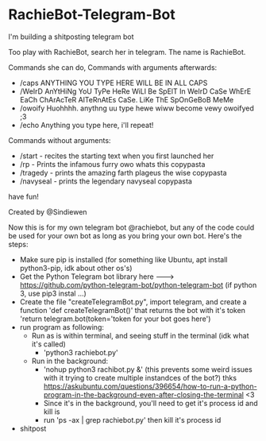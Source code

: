 # RachieBot-Telegram-Bot
I'm building a shitposting telegram bot

Too play with RachieBot, search her in telegram. The name is RachieBot.

Commands she can do, Commands with arguments afterwards:
- /caps ANYTHING YOU TYPE HERE WILL BE IN ALL CAPS
- /WeIrD AnYtHiNg YoU TyPe HeRe WiLl Be SpElT In WeIrD CaSe WhErE EaCh ChArAcTeR AlTeRnAtEs CaSe. LiKe ThE SpOnGeBoB MeMe
- /owoify Huohhhh. anythng uu type hewe wiww become vewy owoifyed ;3
- /echo Anything you type here, i'll repeat!

Commands without arguments:
- /start - recites the starting text when you first launched her
- /rp - Prints the infamous furry owo whats this copypasta
- /tragedy - prints the amazing farth plageus the wise copypasta
- /navyseal - prints the legendary navyseal copypasta

have fun!

Created by @Sindiewen


Now this is for my own telegram bot @rachiebot, but any of the code could be used for your own bot as long as you bring your own bot.
Here's the steps:
- Make sure pip is installed (for something like Ubuntu, apt install python3-pip, idk about other os's)
- Get the Python Telegram bot library here ---> https://github.com/python-telegram-bot/python-telegram-bot (if python 3, use pip3 instal ...)
- Create the file "createTelegramBot.py", import telegram, and create a function 'def createTelegramBot()' that returns the bot with it's token 'return telegram.bot(token='token for your bot goes here')
- run program as following:
  - Run as is within terminal, and seeing stuff in the terminal (idk what it's called)
    -  'python3 rachiebot.py'
  - Run in the background: 
    - 'nohup python3 rachibot.py &' (this prevents some weird issues with it trying to create multiple instandces of the bot?) thks https://askubuntu.com/questions/396654/how-to-run-a-python-program-in-the-background-even-after-closing-the-terminal <3
    - Since it's in the background, you'll need to get it's process id and kill is
    - run 'ps -ax | grep rachiebot.py' then kill it's process id
- shitpost
